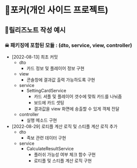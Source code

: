 # 🤡포커(개인 사이드 프로젝트)

## 📝릴리즈노트 작성 예시
### ☠ 패키징에 포함된 모듈 : (dto, service, view, controller)
- [2022-08-13] 최초 커밋
  - dto
    - 카드 정보 및 플레이어 정보 구현
  - view
    - 콘솔창에 결과값 출력 가능하도록 구현
  - service
    - SettingCardService
      - 카드 셔플 및 플레이어 갯수에 맞춰 카드를 나눠줌
      - 보드에 카드 셋팅
      - 결과값을 view 화면에 송출할 수 있게 객체 전달
  - controller
    - 실행 메소드 구현
- [2022-08-29] 로티플 계산 로직 및 스티플 계산 로직 추가
  - dto
    - 족보 관련 데이터 구현
  - service
    - CalculateResultService
      - 플러쉬 가능성 여부 체크 함수 구현
      - 로티플 및 스티플 계산 로직 구현